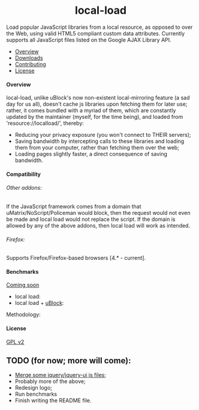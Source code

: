 <h1 align="center">local-load</h1>

Load popular JavaScript libraries from a local resource, as opposed to over the Web, using valid HTML5 compliant custom data attributes. Currently supports all JavaScript files listed on the Google AJAX Library API.

* [Overview](#overview)
* [Downloads](#downloads)
* [Contributing](#contributing)
* [License](#license)

#### Overview
local-load, unlike uBlock's now non-existent local-mirroring feature (a sad day for us all), doesn't cache js libraries upon fetching them for later use; rather, it comes bundled with a myriad of them, which are constantly updated by the maintainer (myself, for the time being), and loaded from 'resource://localload/', thereby:
* Reducing your privacy exposure (you won't connect to THEIR servers);
* Saving bandwidth by intercepting calls to these libraries and loading them from your computer, rather than fetching them over the web;
* Loading pages slightly faster, a direct consequence of saving bandwidth.

#### Compatibility
###### Other addons:
If the JavaScript framework comes from a domain that uMatrix/NoScript/Policeman would block, then the request would not even be made and local load would not replace the script. If the domain is allowed by any of the above addons, then local load will work as intended.
###### Firefox:
Supports Firefox/Firefox-based browsers [4.* - current].

#### Benchmarks
[Coming soon](https://github.com/gorhill/uBlock/wiki/Reference-benchmark)

* local load:
* local load + [uBlock](https://github.com/gorhill/uBlock):

Methodology:

#### License
[GPL v2](https://github.com/CrisBRM/local-load/blob/master/README.md)




## TODO (for now; more will come):
* [Merge some jquery/jquery-ui js files](https://github.com/dfsq/compressJS.sh);
* Probably more of the above;
* Redesign logo;
* Run benchmarks
* Finish writing the README file.
